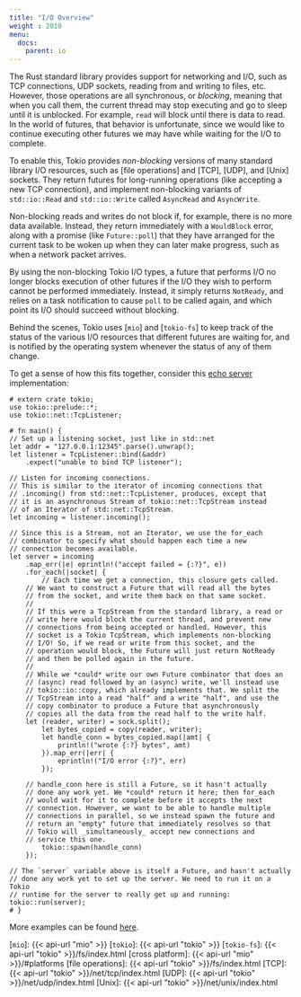```yaml
---
title: "I/O Overview"
weight : 2010
menu:
  docs:
    parent: io
---
```


The Rust standard library provides support for networking and I/O, such
as TCP connections, UDP sockets, reading from and writing to files, etc.
However, those operations are all synchronous, or _blocking_, meaning
that when you call them, the current thread may stop executing and go to
sleep until it is unblocked. For example, `read` will block until there
is data to read. In the world of futures, that behavior is unfortunate,
since we would like to continue executing other futures we may have
while waiting for the I/O to complete.

To enable this, Tokio provides _non-blocking_ versions of many standard
library I/O resources, such as [file operations] and [TCP], [UDP], and
[Unix] sockets. They return futures for long-running operations (like
accepting a new TCP connection), and implement non-blocking variants of
`std::io::Read` and `std::io::Write` called `AsyncRead` and
`AsyncWrite`.

Non-blocking reads and writes do not block if, for example, there is no
more data available. Instead, they return immediately with a
`WouldBlock` error, along with a promise (like `Future::poll`) that they
have arranged for the current task to be woken up when they can later
make progress, such as when a network packet arrives. 

By using the non-blocking Tokio I/O types, a future that performs I/O
no longer blocks execution of other futures if the I/O they wish to
perform cannot be performed immediately. Instead, it simply returns
`NotReady`, and relies on a task notification to cause `poll` to be
called again, and which point its I/O should succeed without blocking.

Behind the scenes, Tokio uses [`mio`] and [`tokio-fs`] to keep track of
the status of the various I/O resources that different futures are
waiting for, and is notified by the operating system whenever the status
of any of them change.

To get a sense of how this fits together, consider this [echo
server](https://tools.ietf.org/html/rfc862) implementation:

```rust,no_run
# extern crate tokio;
use tokio::prelude::*;
use tokio::net::TcpListener;

# fn main() {
// Set up a listening socket, just like in std::net
let addr = "127.0.0.1:12345".parse().unwrap();
let listener = TcpListener::bind(&addr)
    .expect("unable to bind TCP listener");

// Listen for incoming connections.
// This is similar to the iterator of incoming connections that
// .incoming() from std::net::TcpListener, produces, except that
// it is an asynchronous Stream of tokio::net::TcpStream instead
// of an Iterator of std::net::TcpStream.
let incoming = listener.incoming();

// Since this is a Stream, not an Iterator, we use the for_each
// combinator to specify what should happen each time a new
// connection becomes available.
let server = incoming
    .map_err(|e| eprintln!("accept failed = {:?}", e))
    .for_each(|socket| {
        // Each time we get a connection, this closure gets called.
	// We want to construct a Future that will read all the bytes
	// from the socket, and write them back on that same socket.
	//
	// If this were a TcpStream from the standard library, a read or
	// write here would block the current thread, and prevent new
	// connections from being accepted or handled. However, this
	// socket is a Tokio TcpStream, which implements non-blocking
	// I/O! So, if we read or write from this socket, and the
	// operation would block, the Future will just return NotReady
	// and then be polled again in the future.
	//
	// While we *could* write our own Future combinator that does an
	// (async) read followed by an (async) write, we'll instead use
	// tokio::io::copy, which already implements that. We split the
	// TcpStream into a read "half" and a write "half", and use the
	// copy combinator to produce a Future that asynchronously
	// copies all the data from the read half to the write half.
	let (reader, writer) = sock.split();
        let bytes_copied = copy(reader, writer);
        let handle_conn = bytes_copied.map(|amt| {
            println!("wrote {:?} bytes", amt)
        }).map_err(|err| {
            eprintln!("I/O error {:?}", err)
        });

	// handle_conn here is still a Future, so it hasn't actually
	// done any work yet. We *could* return it here; then for_each
	// would wait for it to complete before it accepts the next
	// connection. However, we want to be able to handle multiple
	// connections in parallel, so we instead spawn the future and
	// return an "empty" future that immediately resolves so that
	// Tokio will _simultaneously_ accept new connections and
	// service this one.
        tokio::spawn(handle_conn)
    });

// The `server` variable above is itself a Future, and hasn't actually
// done any work yet to set up the server. We need to run it on a Tokio
// runtime for the server to really get up and running:
tokio::run(server);
# }
```

More examples can be found [here](examples).

[`mio`]: {{< api-url "mio" >}}
[`tokio`]: {{< api-url "tokio" >}}
[`tokio-fs`]: {{< api-url "tokio" >}}/fs/index.html
[cross platform]: {{< api-url "mio" >}}/#platforms
[file operations]: {{< api-url "tokio" >}}/fs/index.html
[TCP]: {{< api-url "tokio" >}}/net/tcp/index.html
[UDP]: {{< api-url "tokio" >}}/net/udp/index.html
[Unix]: {{< api-url "tokio" >}}/net/unix/index.html
